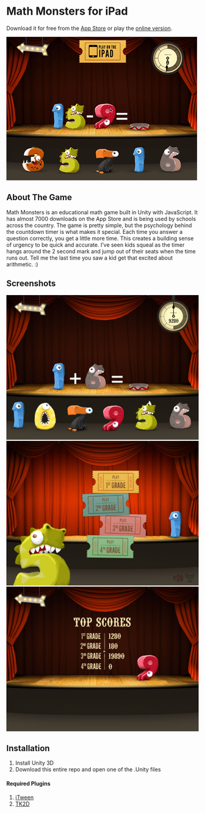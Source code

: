 # Math Monsters for iPad

Download it for free from the [App Store](https://itunes.apple.com/us/app/math-monsters/id499455175?ls=1&mt=8) or play the [online version](http://aprendagames.com/games/math-monsters/flash-game/). 

![Math Monsters Gif](github/maingif.gif)

## About The Game 
Math Monsters is an educational math game built in Unity with JavaScript. It has almost 7000 downloads on the App Store and is being used by schools across the country. The game is pretty simple, but the psychology behind the countdown timer is what makes it special. Each time you answer a question correctly, you get a little more time. This creates a building sense of urgency to be quick and accurate. I’ve seen kids squeal as the timer hangs around the 2 second mark and jump out of their seats when the time runs out. Tell me the last time you saw a kid get that excited about arithmetic. :) 

## Screenshots

![Math Monsters](github/math-game-interface.jpg)
![Math Monsters Main Menu](github/main-menu.jpg)
![Math Monsters](github/top-scores.jpg)

## Installation

1. Install Unity 3D 
2. Download this entire repo and open one of the .Unity files

#### Required Plugins

1. [iTween](http://itween.pixelplacement.com/index.php)
2. [TK2D](https://www.assetstore.unity3d.com/en/#!/content/908)
